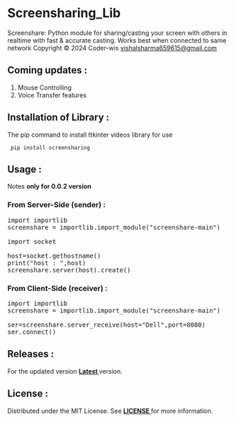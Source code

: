 # Screensharing_Lib
Screenshare: Python module for sharing/casting your screen with others in realtime with
fast &amp; accurate casting. Works best when connected to same network  Copyright © 2024 Coder-wis
<vishalsharma659615@gmail.com>

## Coming updates :
<ol>
  <li> Mouse Controlling </li>
  <li> Voice Transfer features </li>
</ol>

## Installation of Library :
The pip command to install ttkinter videos library for use
<pre><code> pip install screensharing </code></pre>

## Usage :
Notes **only for 0.0.2 version**
### From Server-Side (sender) :
<pre lang='sh'>
import importlib
screenshare = importlib.import_module("screenshare-main")

import socket

host=socket.gethostname()
print("host : ",host)
screenshare.server(host).create()
</pre>

### From Client-Side (receiver) :
<pre lang='sh'>
import importlib
screenshare = importlib.import_module("screenshare-main")

ser=screenshare.server_receive(host="Dell",port=8080)
ser.connect()
</pre>

## Releases :
For the updated version <b><a href="https://pypi.org/project/screensharing/"> Latest </a></b> version.

## License :
Distributed under the MIT License. See <b><a href="https://github.com/Vishal24102002/screenshare_lib/blob/main/LICENSE"> LICENSE </a></b>for more information.
